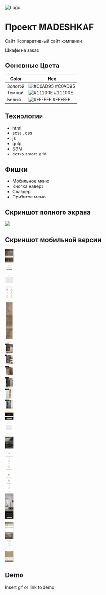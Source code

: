
![Logo](https://disk.yandex.ru/i/xhF6RMhFAE5gNg)



# Проект MADESHKAF

Сайт Корпаративный сайт компании

Шкафы на заказ


## Основные Цвета 

| Color             | Hex                                                                |
| ----------------- | ------------------------------------------------------------------ |
| Золотой | ![#C0AD95](https://via.placeholder.com/10/C0AD95?text=+) #C0AD95 |
| Темный | ![#11100E](https://via.placeholder.com/10/11100E?text=+) #11100E |
| Белый | ![#FFFFFF](https://via.placeholder.com/10/FFFFFF?text=+) #FFFFFF |

## Технологии

- html
- scss , css
- js
- gulp
- БЭМ
- сетка smart-grid

## Фишки

- Мобильное меню 
- Кнопка наверх
- Слайдер
- Прибитое меню


## Скриншот полного экрана

<img src="screencapture.png">

## Скриншот мобильной версии

<img src="screencapture-mob.png">


## Demo

Insert gif or link to demo

